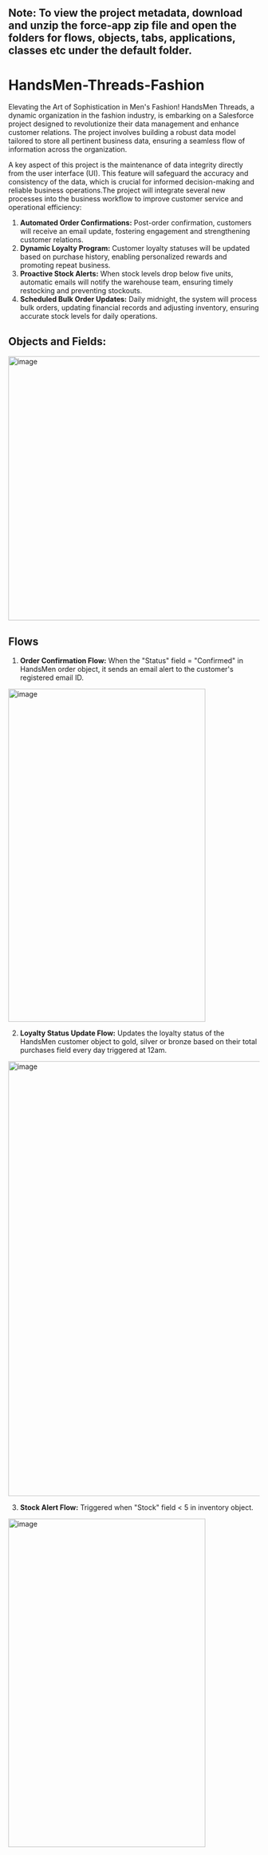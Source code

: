 ## **Note:** To view the project metadata, download and unzip the force-app zip file and open the folders for flows, objects, tabs, applications, classes etc under the default folder.

# HandsMen-Threads-Fashion
Elevating the Art of Sophistication in Men's Fashion!
HandsMen Threads, a dynamic organization in the fashion industry, is embarking on a Salesforce project designed to revolutionize their data management and enhance customer relations. The project involves building a robust data model tailored to store all pertinent business data, ensuring a seamless flow of information across the organization.

A key aspect of this project is the maintenance of data integrity directly from the user interface (UI). This feature will safeguard the accuracy and consistency of the data, which is crucial for informed decision-making and reliable business operations.The project will integrate several new processes into the business workflow to improve customer service and operational efficiency:

1. **Automated Order Confirmations:** Post-order confirmation, customers will receive an email update, fostering engagement and strengthening customer relations.
2. **Dynamic Loyalty Program:** Customer loyalty statuses will be updated based on purchase history, enabling personalized rewards and promoting repeat business.
3. **Proactive Stock Alerts:** When stock levels drop below five units, automatic emails will notify the warehouse team, ensuring timely restocking and preventing stockouts.
4. **Scheduled Bulk Order Updates:** Daily midnight, the system will process bulk orders, updating financial records and adjusting inventory, ensuring accurate stock levels for daily operations.

## Objects and Fields:
<img width="1869" height="529" alt="image" src="https://github.com/user-attachments/assets/ba4c2495-0cd8-469f-bb51-a7dc0479efb5" />

## Flows 
1. **Order Confirmation Flow:**
When the "Status" field = "Confirmed" in HandsMen order object, it sends an email alert to the customer's registered email ID.
<img width="395" height="667" alt="image" src="https://github.com/user-attachments/assets/5d5490c5-7710-4d07-9c68-de52ef81d119" />

2. **Loyalty Status Update Flow:**
Updates the loyalty status of the HandsMen customer object to gold, silver or bronze based on their total purchases field every day triggered at 12am.
<img width="953" height="871" alt="image" src="https://github.com/user-attachments/assets/9a675884-71e2-4821-b62a-bcebbf63e4b9" />

3. **Stock Alert Flow:**
Triggered when "Stock" field < 5 in inventory object.
<img width="395" height="658" alt="image" src="https://github.com/user-attachments/assets/dc37525c-58da-4828-ab2a-46a5ce25f352" />
